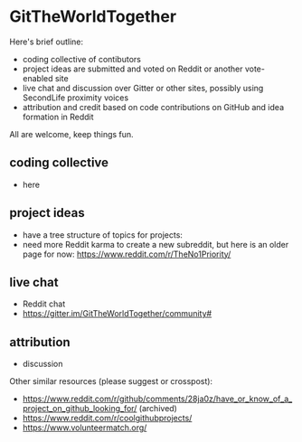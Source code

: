 # GitTheWorldTogether

Here's brief outline:
* coding collective of contibutors
* project ideas are submitted and voted on Reddit or another vote-enabled site
* live chat and discussion over Gitter or other sites, possibly using SecondLife proximity voices
* attribution and credit based on code contributions on GitHub and idea formation in Reddit

All are welcome, keep things fun.


## coding collective
* here

## project ideas
* have a tree structure of topics for projects: 
* need more Reddit karma to create a new subreddit, but here is an older page for now:
    https://www.reddit.com/r/TheNo1Priority/

## live chat
* Reddit chat
* https://gitter.im/GitTheWorldTogether/community#

## attribution
* discussion


Other similar resources (please suggest or crosspost):
* https://www.reddit.com/r/github/comments/28ja0z/have_or_know_of_a_project_on_github_looking_for/ (archived)
* https://www.reddit.com/r/coolgithubprojects/
* https://www.volunteermatch.org/
